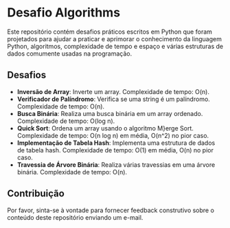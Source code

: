  <h1>Desafio Algorithms</h1>
  <p>Este repositório contém desafios práticos escritos em Python que foram projetados para ajudar a praticar e aprimorar o conhecimento da linguagem Python, algoritmos, complexidade de tempo e espaço e várias estruturas de dados comumente usadas na programação.</p>
  <h2>Desafios</h2>
  <ul>
    <li><strong>Inversão de Array</strong>: Inverte um array. Complexidade de tempo: O(n).</li>
    <li><strong>Verificador de Palíndromo</strong>: Verifica se uma string é um palíndromo. Complexidade de tempo: O(n).</li>
    <li><strong>Busca Binária</strong>: Realiza uma busca binária em um array ordenado. Complexidade de tempo: O(log n).</li>
    <li><strong>Quick Sort</strong>: Ordena um array usando o algoritmo M}erge Sort. Complexidade de tempo: O(n log n) em média, O(n^2) no pior caso.</li>
    <li><strong>Implementação de Tabela Hash</strong>: Implementa uma estrutura de dados de tabela hash. Complexidade de tempo: O(1) em média, O(n) no pior caso.</li>
    <li><strong>Travessia de Árvore Binária</strong>: Realiza várias travessias em uma árvore binária. Complexidade de tempo: O(n).</li>
  </ul>
  <h2>Contribuição</h2>
  <p>Por favor, sinta-se à vontade para fornecer feedback construtivo sobre o conteúdo deste repositório enviando um e-mail.</p>
